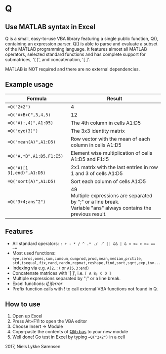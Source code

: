 Q 
==== 

Use MATLAB syntax in Excel
-------------------

Q is a small, easy-to-use VBA library featuring a single public function, Q(), containing an expression parser.
Q() is able to parse and evaluate a subset of the MATLAB programming language.
It features almost all MATLAB operators, selected standard functions and has complete support for submatrices, '( )', and concatenation, '[ ]'.

MATLAB is NOT required and there are no external dependencies. 

Example usage
--------------------
 Formula | Result 
---------|--------
`=Q("2+2")` | 4 
`=Q("A+B+C",3,4,5)` | 12
`=Q("A(:,4)",A1:D5)` | The 4th column in cells A1:D5
`=Q("eye(3)")`  |  The 3x3 identity matrix
`=Q("mean(A)",A1:D5)`      |Row vector with the mean of each column in cells A1:D5
`=Q("A.*B",A1:D5,F1:I5)`   | Element wise multiplication of cells A1:D5 and F1:I5
`=Q("A([1 3],end)",A1:D5)` | 2x1 matrix with the last entries in row 1 and 3 of cells A1:D5
`=Q("sort(A)",A1:D5)` | Sort each column of cells A1:D5
`=Q("3+4;ans^2")` | 49<br />Multiple expressions are separated by ";" or a line break. <br />Variable "ans" always contains the previous result.

Features
-------------------
* All standard operators: `: + - * / ^ .* ./ .^ || && | & < <= > >= == ~=` 
* Most used functions: `eye,zeros,ones,sum,cumsum,cumprod,prod,mean,median,prctile, std,isequal,fix,rand,randn,repmat,reshape,find,sort,sqrt,exp,inv...`
* Indexing via e.g. `A(2,:)` or `A(5,3:end)`
* Concatenate matrices with '[ ]', i.e. `[ A B; C D ]`
* Multiple expressions separated by ";" or a line break.
* Excel functions: <i>if,iferror</i>
* Prefix function calls with ! to call external VBA functions not found in Q.

How to use
-------------------
1. Open up Excel
2. Press Alt+F11 to open the VBA editor
3. Choose Insert -> Module
4. Copy-paste the contents of [Qlib.bas](https://raw.githubusercontent.com/nielsls/Q/master/Qlib.bas) to your new module
5. Well done! Go test in Excel by typing `=Q("2+2")` in a cell

2017, Niels Lykke Sørensen
